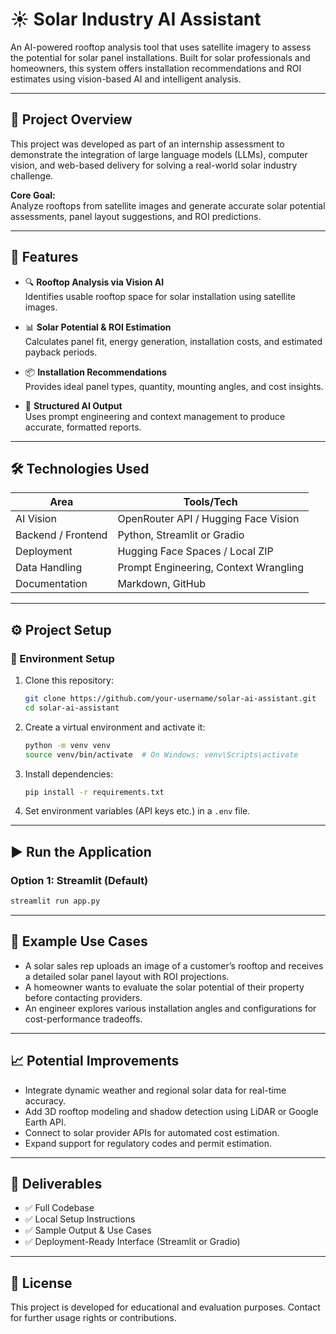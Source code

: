 # ☀️ Solar Industry AI Assistant

An AI-powered rooftop analysis tool that uses satellite imagery to assess the potential for solar panel installations. Built for solar professionals and homeowners, this system offers installation recommendations and ROI estimates using vision-based AI and intelligent analysis.

---

## 🚀 Project Overview

This project was developed as part of an internship assessment to demonstrate the integration of large language models (LLMs), computer vision, and web-based delivery for solving a real-world solar industry challenge.

**Core Goal:**  
Analyze rooftops from satellite images and generate accurate solar potential assessments, panel layout suggestions, and ROI predictions.

---

## 🧠 Features

- 🔍 **Rooftop Analysis via Vision AI**  
  Identifies usable rooftop space for solar installation using satellite images.

- 📊 **Solar Potential & ROI Estimation**  
  Calculates panel fit, energy generation, installation costs, and estimated payback periods.

- 📦 **Installation Recommendations**  
  Provides ideal panel types, quantity, mounting angles, and cost insights.

- 🧾 **Structured AI Output**  
  Uses prompt engineering and context management to produce accurate, formatted reports.

---

## 🛠️ Technologies Used

| Area                | Tools/Tech                            |
|---------------------|----------------------------------------|
| AI Vision           | OpenRouter API / Hugging Face Vision |
| Backend / Frontend  | Python, Streamlit or Gradio           |
| Deployment          | Hugging Face Spaces / Local ZIP       |
| Data Handling       | Prompt Engineering, Context Wrangling |
| Documentation       | Markdown, GitHub                      |

---

## ⚙️ Project Setup

### 🔧 Environment Setup

1. Clone this repository:
   ```bash
   git clone https://github.com/your-username/solar-ai-assistant.git
   cd solar-ai-assistant
   ```

2. Create a virtual environment and activate it:
   ```bash
   python -m venv venv
   source venv/bin/activate  # On Windows: venv\Scripts\activate
   ```

3. Install dependencies:
   ```bash
   pip install -r requirements.txt
   ```

4. Set environment variables (API keys etc.) in a `.env` file.

---

## ▶️ Run the Application

### Option 1: Streamlit (Default)
```bash
streamlit run app.py
```
---

## 💼 Example Use Cases

- A solar sales rep uploads an image of a customer’s rooftop and receives a detailed solar panel layout with ROI projections.
- A homeowner wants to evaluate the solar potential of their property before contacting providers.
- An engineer explores various installation angles and configurations for cost-performance tradeoffs.

---

## 📈 Potential Improvements

- Integrate dynamic weather and regional solar data for real-time accuracy.
- Add 3D rooftop modeling and shadow detection using LiDAR or Google Earth API.
- Connect to solar provider APIs for automated cost estimation.
- Expand support for regulatory codes and permit estimation.

---

## 📂 Deliverables

- ✅ Full Codebase
- ✅ Local Setup Instructions
- ✅ Sample Output & Use Cases
- ✅ Deployment-Ready Interface (Streamlit or Gradio)

---

## 📜 License

This project is developed for educational and evaluation purposes. Contact for further usage rights or contributions.
